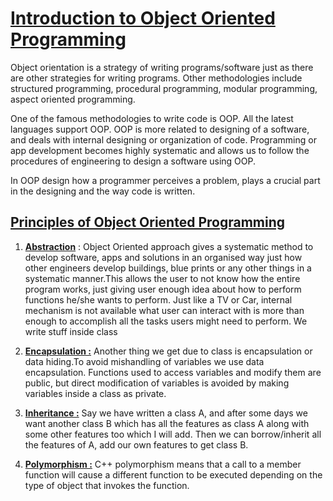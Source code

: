 # <u>**Introduction to Object Oriented Programming**</u>

Object orientation is a strategy of writing programs/software just as there are other strategies for writing programs. Other methodologies include structured programming, procedural programming, modular programming, aspect oriented programming.

One of the famous methodologies to write code is OOP. All the latest languages support OOP. OOP is more related to designing of a software, and deals with internal designing or organization of code. Programming or app development becomes highly systematic and allows us to follow the procedures of engineering to design a software using OOP.

In OOP design how a programmer perceives a problem, plays a crucial part in the designing and the way code is written.

## **<u>Principles of Object Oriented Programming</u>**

1. <u>**Abstraction**</u> : Object Oriented approach gives a systematic method to develop software, apps and solutions in an organised way just how other engineers develop buildings, blue prints or any other things in a systematic manner.This allows the user to not know how the entire program works, just giving user enough idea about how to perform functions he/she wants to perform. Just like a TV or Car, internal mechanism is not available what user can interact with is more than enough to accomplish all the tasks users might need to perform. We write stuff inside class

2. **<u>Encapsulation :</u>**  Another thing we get due to class is encapsulation or data hiding.To avoid mishandling of variables we use data encapsulation. Functions used to access variables and modify them are public, but direct modification of variables is avoided by making variables inside a class as private.
3. **<u>Inheritance :</u>** Say we have written a class A, and after some days we want another class B which has all the features as class A along with some other features too which I will add. Then we can borrow/inherit all the features of A, add our own features to get class B.
4. **<u>Polymorphism :</u>**   C++ polymorphism means that a call to a member function will cause a different function to be executed depending on the type of object that invokes the function.